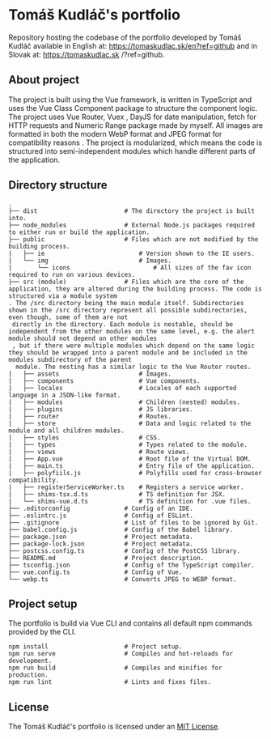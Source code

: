 # Tomáš Kudláč's portfolio

Repository hosting the codebase of the portfolio developed by Tomáš Kudláč available in English at: https://tomaskudlac.sk/en?ref=github and in Slovak at: https://tomaskudlac.sk
/?ref=github.

## About project

The project is built using the Vue framework, is written in TypeScript and uses the Vue Class Component package to structure the component logic. The project uses Vue Router, Vuex
, DayJS for date manipulation, fetch for HTTP requests and Numeric Range package made by myself. All images are formatted in both the modern WebP format and JPEG
 format for compatibility reasons
. The project is modularized, which means the code is structured into semi-independent modules which handle different parts of the application.

## Directory structure

    .
    ├── dist                        # The directory the project is built into.
    ├── node_modules                # External Node.js packages required to either run or build the application.
    ├── public                      # Files which are not modified by the building process.
    |   ├── ie                          # Version shown to the IE users.
    |   └── img                         # Images.
    |       └── icons                       # All sizes of the fav icon required to run on various devices.
    ├── src (module)                # Files which are the core of the application, they are altered during the building process. The code is structured via a module system
    . The /src directory being the main module itself. Subdirectories shown in the /src directory represent all possible subdirectories, even though, some of them are not
     directly in the directory. Each module is nestable, should be independent from the other modules on the same level, e.g. the alert module should not depend on other modules
     , but if there were multiple modules which depend on the same logic they should be wrapped into a parent module and be included in the modules subdirectory of the parent
      module. The nesting has a similar logic to the Vue Router routes.
    |   ├── assets                      # Images.
    |   ├── components                  # Vue components.
    |   ├── locales                     # Locales of each supported language in a JSON-like format.
    |   ├── modules                     # Children (nested) modules.
    |   ├── plugins                     # JS libraries.
    |   ├── router                      # Routes.
    |   ├── store                       # Data and logic related to the module and all children modules.
    |   ├── styles                      # CSS.
    |   ├── types                       # Types related to the module.
    |   ├── views                       # Route views.
    |   ├── App.vue                     # Root file of the Virtual DOM.
    |   ├── main.ts                     # Entry file of the application.
    |   ├── polyfiils.js                # Polyfills used for cross-browser compatibility.
    |   ├── registerServiceWorker.ts    # Registers a service worker.
    |   ├── shims-tsx.d.ts              # TS definition for JSX.
    |   └── shims-vue.d.ts              # TS definition for .vue files.
    ├── .editorconfig               # Config of an IDE.
    ├── .eslintrc.js                # Config of ESLint.
    ├── .gitignore                  # List of files to be ignored by Git.
    ├── babel.config.js             # Config of the Babel library.
    ├── package.json                # Project metadata.
    ├── package-lock.json           # Project metadata.
    ├── postcss.config.ts           # Config of the PostCSS library.
    ├── README.md                   # Project description.
    ├── tsconfig.json               # Config of the TypeScript compiler.
    ├── vue.config.ts               # Config of Vue.
    └── webp.ts                     # Converts JPEG to WEBP format.
    
    
## Project setup

The portfolio is build via Vue CLI and contains all default npm commands provided by the CLI.
```
npm install                     # Project setup.
npm run serve                   # Compiles and hot-reloads for development.
npm run build                   # Compiles and minifies for production.
npm run lint                    # Lints and fixes files.
```

## License
The Tomáš Kudláč's portfolio is licensed under an [MIT License](https://opensource.org/licenses/MIT).
